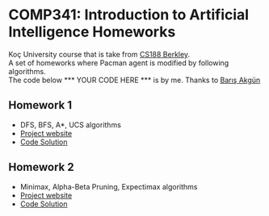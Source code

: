 # COMP341: Introduction to Artificial Intelligence Homeworks
Koç University course that is take from [CS188 Berkley](https://inst.eecs.berkeley.edu/~cs188/su21/).\
A set of homeworks where Pacman agent is modified by following algorithms.\
The code below *** YOUR CODE HERE *** is by me. 
Thanks to [Barış Akgün](https://mysite.ku.edu.tr/baakgun/)

## Homework 1
- DFS, BFS, A*, UCS algorithms
- [Project website](https://inst.eecs.berkeley.edu/~cs188/su21/project1/#introduction)
- [Code Solution](https://github.com/atasayin/comp341/tree/main/homework1)

## Homework 2
- Minimax, Alpha-Beta Pruning, Expectimax algorithms
- [Project website](https://inst.eecs.berkeley.edu/~cs188/su21/project2/#introduction)
- [Code Solution](https://github.com/atasayin/comp341/tree/main/homework2)
